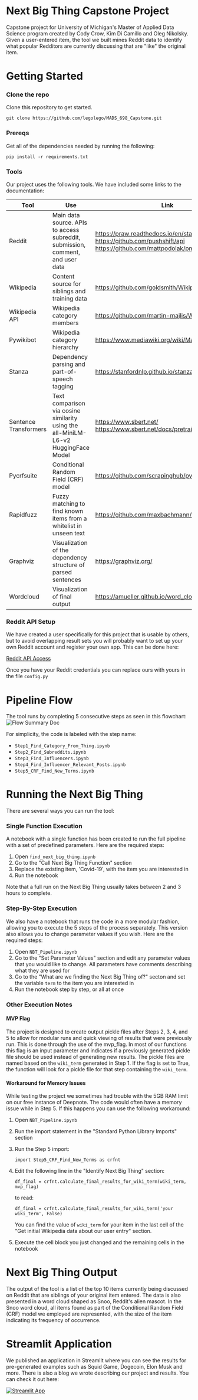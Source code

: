 # Next Big Thing Capstone Project
Capstone project for University of Michigan's Master of Applied Data Science program created by Cody Crow, Kim Di Camillo and Oleg Nikolsky. Given a user-entered item, the tool we built mines Reddit data to identify what popular Redditors are currently discussing that are "like" the original item.

# Getting Started
### Clone the repo
Clone this repository to get started.
```
git clone https://github.com/legolego/MADS_698_Capstone.git
```

### Prereqs
Get all of the dependencies needed by running the following:
```
pip install -r requirements.txt
```
### Tools
Our project uses the following tools. We have included some links to the documentation:


| Tool | Use | Link |
| ------ | ------ | ------ |
| Reddit | Main data source. APIs to access subreddit, submission, comment, and user data | https://praw.readthedocs.io/en/stable/ https://github.com/pushshift/api https://github.com/mattpodolak/pmaw#description |
| Wikipedia | Content source for siblings and training data | https://github.com/goldsmith/Wikipedia |
| Wikipedia API | Wikipedia category members | https://github.com/martin-majlis/Wikipedia-API |
| Pywikibot | Wikipedia category hierarchy  | https://www.mediawiki.org/wiki/Manual:Pywikibot |
| Stanza | Dependency parsing and part-of-speech tagging | https://stanfordnlp.github.io/stanza/ |
| Sentence Transformers | Text comparison via cosine similarity using the all-MiniLM-L6-v2 HuggingFace Model | https://www.sbert.net/   https://www.sbert.net/docs/pretrained_models.html|
| Pycrfsuite | Conditional Random Field (CRF) model | https://github.com/scrapinghub/python-crfsuite |
| Rapidfuzz | Fuzzy matching to find known items from a whitelist in unseen text | https://github.com/maxbachmann/RapidFuzz |
| Graphviz | Visualization of the dependency structure of parsed sentences | https://graphviz.org/ |
| Wordcloud | Visualization of final output | https://amueller.github.io/word_cloud/ |
 
### Reddit API Setup
We have created a user specifically for this project that is usable by others, but to avoid overlapping result sets you will probably want to set up your own Reddit account and register your own app. This can be done here:

[Reddit API Access](https://www.reddit.com/wiki/api) 

Once you have your Reddit credentials you can replace ours with yours in the file `config.py`

# Pipeline Flow
The tool runs by completing 5 consecutive steps as seen in this flowchart:
![Flow Summary Doc](https://github.com/legolego/MADS_698_Capstone/blob/main/assets/readme_flowchart.png?raw=true) 

For simplicity, the code is labeled with the step name:
- `Step1_Find_Category_From_Thing.ipynb`
- `Step2_Find_Subreddits.ipynb`
- `Step3_Find_Influencers.ipynb`
- `Step4_Find_Influencer_Relevant_Posts.ipynb`
- `Step5_CRF_Find_New_Terms.ipynb`

# Running the Next Big Thing
There are several ways you can run the tool:

### Single Function Execution
A notebook with a single function has been created to run the full pipeline with a set of predefined parameters. Here are the required steps:
1. Open `find_next_big_thing.ipynb` 
2. Go to the "Call Next Big Thing Function" section
3. Replace the existing item, 'Covid-19', with the item you are interested in
4. Run the notebook 

Note that a full run on the Next Big Thing usually takes between 2 and 3 hours to complete.

### Step-By-Step Execution
We also have a notebook that runs the code in a more modular fashion, allowing you to execute the 5 steps of the process separately. This version also allows you to change parameter values if you wish. Here are the required steps:
1. Open `NBT_Pipeline.ipynb` 
2. Go to the "Set Parameter Values" section and edit any parameter values that you would like to change. All parameters have comments describing what they are used for
3. Go to the "What are we finding the Next Big Thing of?" secton and set the variable `term` to the item you are interested in
4. Run the notebook step by step, or all at once
 
### Other Execution Notes
#### MVP Flag
The project is designed to create output pickle files after Steps 2, 3, 4, and 5 to allow for modular runs and quick viewing of results that were previously run. This is done through the use of the mvp_flag. In most of our functions this flag is an input parameter and indicates if a previously generated pickle file should be used instead of generating new results. The pickle files are named based on the `wiki_term` generated in Step 1. If the flag is set to True, the function will look for a pickle file for that step containing the `wiki_term`.

#### Workaround for Memory Issues
While testing the project we sometimes had trouble with the 5GB RAM limit on our free instance of Deepnote. The code would often have a memory issue while in Step 5. If this happens you can use the following workaround:
1. Open `NBT_Pipeline.ipynb`
2. Run the import statement in the "Standard Python Library Imports" section
3. Run the Step 5 import:
   ```
   import Step5_CRF_Find_New_Terms as crfnt
   ```
4. Edit the following line in the "Identify Next Big Thing" section:
   ```
   df_final = crfnt.calculate_final_results_for_wiki_term(wiki_term, mvp_flag)
   ```
   to read:
   ```
   df_final = crfnt.calculate_final_results_for_wiki_term('your wiki_term', False)
   ```
   You can find the value of `wiki_term` for your item in the last cell of the "Get initial Wikipedia data about our user entry" section.
   
5. Execute the cell block you just changed and the remaining cells in the notebook

# Next Big Thing Output
The output of the tool is a list of the top 10 items currently being discussed on Reddit that are siblings of your original item entered. The data is also presented in a word cloud shaped as Snoo, Reddit's alien mascot. In the Snoo word cloud, all items found as part of the Conditional Random Field (CRF) model we employed are represented, with the size of the item indicating its frequency of occurrence.

# Streamlit Application
We published an application in Streamlit where you can see the results for pre-generated examples such as Squid Game, Dogecoin, Elon Musk and more. There is also a blog we wrote describing our project and results. You can check it out here:

[![Streamlit App](https://static.streamlit.io/badges/streamlit_badge_black_white.svg)](https://90b052a7-f47d-474e-888f-9345355cfd9a.deepnoteproject.com/)

